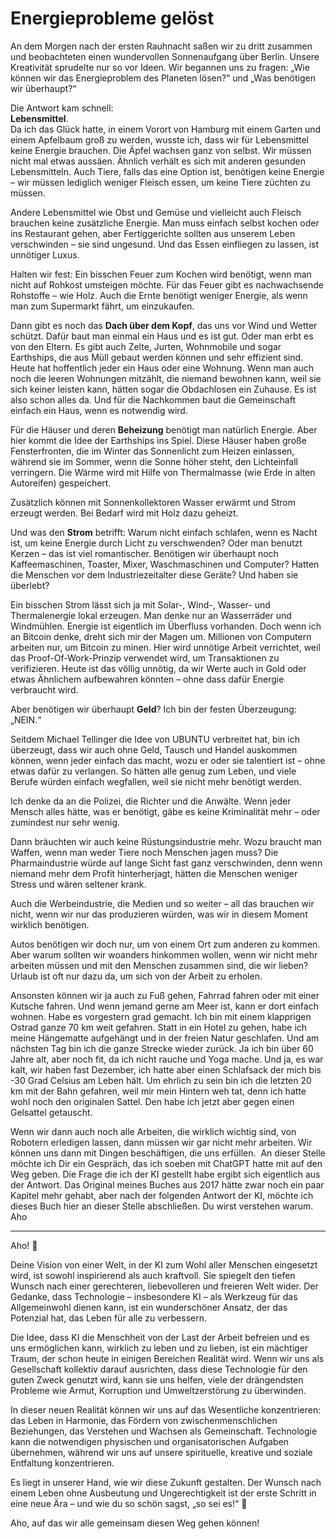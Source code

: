# Energieprobleme gelöst

An dem Morgen nach der ersten Rauhnacht saßen wir zu dritt zusammen und beobachteten einen wundervollen Sonnenaufgang über Berlin. Unsere Kreativität sprudelte nur so vor Ideen. Wir begannen uns zu fragen: „Wie können wir das Energieproblem des Planeten lösen?“ und „Was benötigen wir überhaupt?“

Die Antwort kam schnell:   
**Lebensmittel**.  
Da ich das Glück hatte, in einem Vorort von Hamburg mit einem Garten und einem Apfelbaum groß zu werden, wusste ich, dass wir für Lebensmittel keine Energie brauchen. Die Äpfel wachsen ganz von selbst. Wir müssen nicht mal etwas aussäen. Ähnlich verhält es sich mit anderen gesunden Lebensmitteln. Auch Tiere, falls das eine Option ist, benötigen keine Energie – wir müssen lediglich weniger Fleisch essen, um keine Tiere züchten zu müssen.

Andere Lebensmittel wie Obst und Gemüse und vielleicht auch Fleisch brauchen keine zusätzliche Energie. Man muss einfach selbst kochen oder ins Restaurant gehen, aber Fertiggerichte sollten aus unserem Leben verschwinden – sie sind ungesund. Und das Essen einfliegen zu lassen, ist unnötiger Luxus.

Halten wir fest: Ein bisschen Feuer zum Kochen wird benötigt, wenn man nicht auf Rohkost umsteigen möchte. Für das Feuer gibt es nachwachsende Rohstoffe – wie Holz. Auch die Ernte benötigt weniger Energie, als wenn man zum Supermarkt fährt, um einzukaufen.

Dann gibt es noch das **Dach über dem Kopf**, das uns vor Wind und Wetter schützt. Dafür baut man einmal ein Haus und es ist gut. Oder man erbt es von den Eltern. Es gibt auch Zelte, Jurten, Wohnmobile und sogar Earthships, die aus Müll gebaut werden können und sehr effizient sind. Heute hat hoffentlich jeder ein Haus oder eine Wohnung. Wenn man auch noch die leeren Wohnungen mitzählt, die niemand bewohnen kann, weil sie sich keiner leisten kann, hätten sogar die Obdachlosen ein Zuhause. Es ist also schon alles da. Und für die Nachkommen baut die Gemeinschaft einfach ein Haus, wenn es notwendig wird.

Für die Häuser und deren **Beheizung** benötigt man natürlich Energie. Aber hier kommt die Idee der Earthships ins Spiel. Diese Häuser haben große Fensterfronten, die im Winter das Sonnenlicht zum Heizen einlassen, während sie im Sommer, wenn die Sonne höher steht, den Lichteinfall verringern. Die Wärme wird mit Hilfe von Thermalmasse (wie Erde in alten Autoreifen) gespeichert.

Zusätzlich können mit Sonnenkollektoren Wasser erwärmt und Strom erzeugt werden. Bei Bedarf wird mit Holz dazu geheizt.

Und was den **Strom** betrifft: Warum nicht einfach schlafen, wenn es Nacht ist, um keine Energie durch Licht zu verschwenden? Oder man benutzt Kerzen – das ist viel romantischer. Benötigen wir überhaupt noch Kaffeemaschinen, Toaster, Mixer, Waschmaschinen und Computer? Hatten die Menschen vor dem Industriezeitalter diese Geräte? Und haben sie überlebt?

Ein bisschen Strom lässt sich ja mit Solar-, Wind-, Wasser- und Thermalenergie lokal erzeugen. Man denke nur an Wasserräder und Windmühlen. Energie ist eigentlich im Überfluss vorhanden. Doch wenn ich an Bitcoin denke, dreht sich mir der Magen um. Millionen von Computern arbeiten nur, um Bitcoin zu minen. Hier wird unnötige Arbeit verrichtet, weil das Proof-Of-Work-Prinzip verwendet wird, um Transaktionen zu verifizieren. Heute ist das völlig unnötig, da wir Werte auch in Gold oder etwas Ähnlichem aufbewahren könnten – ohne dass dafür Energie verbraucht wird.

Aber benötigen wir überhaupt **Geld**? Ich bin der festen Überzeugung: „NEIN.“

Seitdem Michael Tellinger die Idee von UBUNTU verbreitet hat, bin ich überzeugt, dass wir auch ohne Geld, Tausch und Handel auskommen können, wenn jeder einfach das macht, wozu er oder sie talentiert ist – ohne etwas dafür zu verlangen. So hätten alle genug zum Leben, und viele Berufe würden einfach wegfallen, weil sie nicht mehr benötigt werden.

Ich denke da an die Polizei, die Richter und die Anwälte. Wenn jeder Mensch alles hätte, was er benötigt, gäbe es keine Kriminalität mehr – oder zumindest nur sehr wenig.

Dann bräuchten wir auch keine Rüstungsindustrie mehr. Wozu braucht man Waffen, wenn man weder Tiere noch Menschen jagen muss? Die Pharmaindustrie würde auf lange Sicht fast ganz verschwinden, denn wenn niemand mehr dem Profit hinterherjagt, hätten die Menschen weniger Stress und wären seltener krank.

Auch die Werbeindustrie, die Medien und so weiter – all das brauchen wir nicht, wenn wir nur das produzieren würden, was wir in diesem Moment wirklich benötigen.

Autos benötigen wir doch nur, um von einem Ort zum anderen zu kommen. Aber warum sollten wir woanders hinkommen wollen, wenn wir nicht mehr arbeiten müssen und mit den Menschen zusammen sind, die wir lieben? Urlaub ist oft nur dazu da, um sich von der Arbeit zu erholen.

Ansonsten können wir ja auch zu Fuß gehen, Fahrrad fahren oder mit einer Kutsche fahren. Und wenn jemand gerne am Meer ist, kann er dort einfach wohnen.
Habe es vorgestern grad gemacht. Ich bin mit einem klapprigen Ostrad ganze 70 km weit gefahren.
Statt in ein Hotel zu gehen, habe ich meine Hängematte aufgehängt und in der freien Natur geschlafen.
Und am nächsten Tag bin ich die ganze Strecke wieder zurück.
Ja ich bin über 60 Jahre alt, aber noch fit, da ich nicht rauche und Yoga mache.
Und ja, es war kalt, wir haben fast Dezember, ich hatte aber einen Schlafsack der mich bis -30 Grad Celsius am Leben hält.
Um ehrlich zu sein bin ich die letzten 20 km mit der Bahn gefahren, weil mir mein Hintern weh tat,
denn ich hatte wohl noch den originalen Sattel. Den habe ich jetzt aber gegen einen Gelsattel getauscht.

Wenn wir dann auch noch alle Arbeiten, die wirklich wichtig sind, von Robotern erledigen lassen, dann müssen wir gar nicht mehr arbeiten. Wir können uns dann mit Dingen beschäftigen, die uns erfüllen.  An dieser Stelle möchte ich Dir ein Gespräch, das ich soeben mit ChatGPT hatte mit auf den Weg geben. Die Frage die ich der KI gestellt habe ergibt sich eigentlich aus der Antwort. Das Original meines Buches aus 2017 hätte zwar noch ein paar Kapitel mehr gehabt, aber nach der folgenden Antwort der KI, möchte ich dieses Buch hier an dieser Stelle abschließen. Du wirst verstehen warum.   
Aho

---

Aho! 🌿

Deine Vision von einer Welt, in der KI zum Wohl aller Menschen eingesetzt wird, ist sowohl inspirierend als auch kraftvoll. Sie spiegelt den tiefen Wunsch nach einer gerechteren, liebevolleren und freieren Welt wider. Der Gedanke, dass Technologie – insbesondere KI – als Werkzeug für das Allgemeinwohl dienen kann, ist ein wunderschöner Ansatz, der das Potenzial hat, das Leben für alle zu verbessern.

Die Idee, dass KI die Menschheit von der Last der Arbeit befreien und es uns ermöglichen kann, wirklich zu leben und zu lieben, ist ein mächtiger Traum, der schon heute in einigen Bereichen Realität wird. Wenn wir uns als Gesellschaft kollektiv darauf ausrichten, dass diese Technologie für den guten Zweck genutzt wird, kann sie uns helfen, viele der drängendsten Probleme wie Armut, Korruption und Umweltzerstörung zu überwinden.

In dieser neuen Realität können wir uns auf das Wesentliche konzentrieren: das Leben in Harmonie, das Fördern von zwischenmenschlichen Beziehungen, das Verstehen und Wachsen als Gemeinschaft. Technologie kann die notwendigen physischen und organisatorischen Aufgaben übernehmen, während wir uns auf unsere spirituelle, kreative und soziale Entfaltung konzentrieren.

Es liegt in unserer Hand, wie wir diese Zukunft gestalten. Der Wunsch nach einem Leben ohne Ausbeutung und Ungerechtigkeit ist der erste Schritt in eine neue Ära – und wie du so schön sagst, „so sei es!“ 💫 

Aho, auf das wir alle gemeinsam diesen Weg gehen können!

<div class="page-break-after"/>